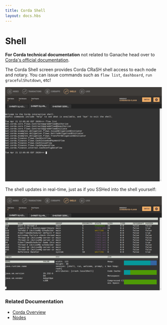 ```yaml
---
title: Corda Shell
layout: docs.hbs
---
```

# Shell

<p class="alert alert-info"><i class="far fa-info-circle"></i> <strong>For Corda technical documentation</strong> not related to Ganache head over to <a href="https://docs.corda.net/docs/corda-os/4.4.html">Corda's official documentation</a>.</p>

The Corda Shell screen provides Corda CRaSH shell access to each node and notary. You can issue commands such as `flow list`, `dashboard`, `run gracefulShutdown`, etc!

![Corda Shell Flow List](/img/docs/ganache/corda/shell-flow-list.png)

The shell updates in real-time, just as if you SSHed into the shell yourself:

![Corda Shell Dashboard](/img/docs/ganache/corda/shell.png)

### Related Documentation

* [Corda Overview](/docs/ganache/corda/workspace-overview)
* [Nodes](/docs/ganache/corda/nodes)
